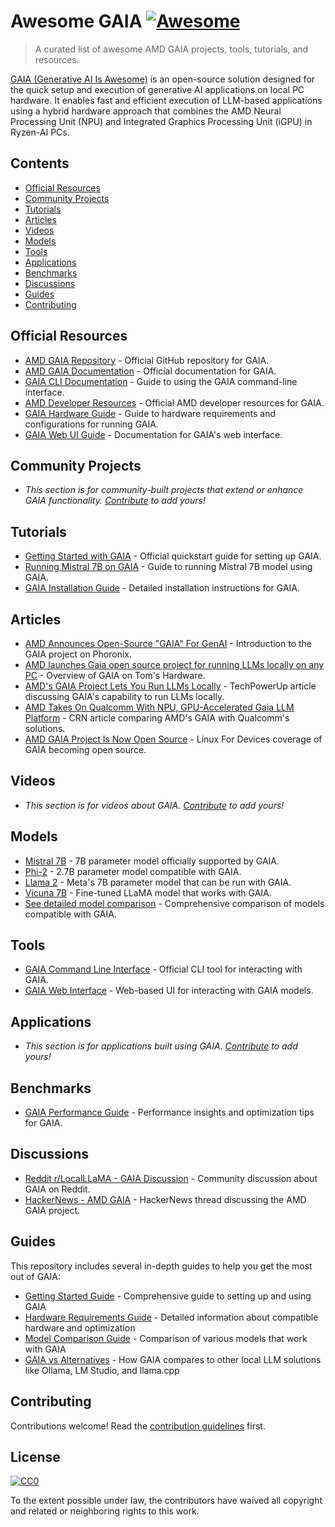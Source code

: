 # Awesome GAIA [![Awesome](https://awesome.re/badge.svg)](https://awesome.re)

> A curated list of awesome AMD GAIA projects, tools, tutorials, and resources.

[GAIA (Generative AI Is Awesome)](https://github.com/amd/gaia) is an open-source solution designed for the quick setup and execution of generative AI applications on local PC hardware. It enables fast and efficient execution of LLM-based applications using a hybrid hardware approach that combines the AMD Neural Processing Unit (NPU) and Integrated Graphics Processing Unit (iGPU) in Ryzen-AI PCs.

## Contents

- [Official Resources](#official-resources)
- [Community Projects](#community-projects)
- [Tutorials](#tutorials)
- [Articles](#articles)
- [Videos](#videos)
- [Models](#models)
- [Tools](#tools)
- [Applications](#applications)
- [Benchmarks](#benchmarks)
- [Discussions](#discussions)
- [Guides](#guides)
- [Contributing](#contributing)

## Official Resources

- [AMD GAIA Repository](https://github.com/amd/gaia) - Official GitHub repository for GAIA.
- [AMD GAIA Documentation](https://github.com/amd/gaia/tree/main/docs) - Official documentation for GAIA.
- [GAIA CLI Documentation](https://github.com/amd/gaia/blob/main/docs/cli.md) - Guide to using the GAIA command-line interface.
- [AMD Developer Resources](https://www.amd.com/en/developer/resources/technical-articles/gaia-an-open-source-project-from-amd-for-running-local-llms-on-ryzen-ai.html) - Official AMD developer resources for GAIA.
- [GAIA Hardware Guide](https://github.com/amd/gaia/blob/main/docs/hardware.md) - Guide to hardware requirements and configurations for running GAIA.
- [GAIA Web UI Guide](https://github.com/amd/gaia/blob/main/docs/web.md) - Documentation for GAIA's web interface.

## Community Projects

- *This section is for community-built projects that extend or enhance GAIA functionality. [Contribute](CONTRIBUTING.md) to add yours!*

## Tutorials

- [Getting Started with GAIA](https://github.com/amd/gaia/blob/main/docs/quickstart.md) - Official quickstart guide for setting up GAIA.
- [Running Mistral 7B on GAIA](https://github.com/amd/gaia/blob/main/docs/usage.md) - Guide to running Mistral 7B model using GAIA.
- [GAIA Installation Guide](https://github.com/amd/gaia/blob/main/docs/installation.md) - Detailed installation instructions for GAIA.

## Articles

- [AMD Announces Open-Source "GAIA" For GenAI](https://www.phoronix.com/news/AMD-GAIA-Open-Source) - Introduction to the GAIA project on Phoronix.
- [AMD launches Gaia open source project for running LLMs locally on any PC](https://www.tomshardware.com/tech-industry/artificial-intelligence/amd-launches-gaia-open-source-project-for-running-llms-locally-on-any-pc) - Overview of GAIA on Tom's Hardware.
- [AMD's GAIA Project Lets You Run LLMs Locally](https://www.techpowerup.com/323546/amds-gaia-project-lets-you-run-llms-locally) - TechPowerUp article discussing GAIA's capability to run LLMs locally.
- [AMD Takes On Qualcomm With NPU, GPU-Accelerated Gaia LLM Platform](https://www.crn.com/news/amd-takes-on-qualcomm-with-npu-gpu-accelerated-gaia-llm-platform) - CRN article comparing AMD's GAIA with Qualcomm's solutions.
- [AMD GAIA Project Is Now Open Source](https://www.linuxfordevices.com/news/amd-gaia-project-opensource) - Linux For Devices coverage of GAIA becoming open source.

## Videos

- *This section is for videos about GAIA. [Contribute](CONTRIBUTING.md) to add yours!*

## Models

- [Mistral 7B](https://huggingface.co/mistralai/Mistral-7B-v0.1) - 7B parameter model officially supported by GAIA.
- [Phi-2](https://huggingface.co/microsoft/phi-2) - 2.7B parameter model compatible with GAIA.
- [Llama 2](https://huggingface.co/meta-llama/Llama-2-7b) - Meta's 7B parameter model that can be run with GAIA.
- [Vicuna 7B](https://huggingface.co/lmsys/vicuna-7b-v1.5) - Fine-tuned LLaMA model that works with GAIA.
- [See detailed model comparison](model-comparison.md) - Comprehensive comparison of models compatible with GAIA.

## Tools

- [GAIA Command Line Interface](https://github.com/amd/gaia/blob/main/docs/cli.md) - Official CLI tool for interacting with GAIA.
- [GAIA Web Interface](https://github.com/amd/gaia/blob/main/docs/web.md) - Web-based UI for interacting with GAIA models.

## Applications

- *This section is for applications built using GAIA. [Contribute](CONTRIBUTING.md) to add yours!*

## Benchmarks

- [GAIA Performance Guide](https://github.com/amd/gaia/blob/main/docs/performance.md) - Performance insights and optimization tips for GAIA.

## Discussions

- [Reddit r/LocalLLaMA - GAIA Discussion](https://www.reddit.com/r/LocalLLaMA/comments/1cxh4n3/amd_gaia_project_for_running_llms_in_windows/) - Community discussion about GAIA on Reddit.
- [HackerNews - AMD GAIA](https://news.ycombinator.com/item?id=39885233) - HackerNews thread discussing the AMD GAIA project.

## Guides

This repository includes several in-depth guides to help you get the most out of GAIA:

- [Getting Started Guide](getting-started.md) - Comprehensive guide to setting up and using GAIA
- [Hardware Requirements Guide](hardware-guide.md) - Detailed information about compatible hardware and optimization
- [Model Comparison Guide](model-comparison.md) - Comparison of various models that work with GAIA
- [GAIA vs Alternatives](gaia-vs-alternatives.md) - How GAIA compares to other local LLM solutions like Ollama, LM Studio, and llama.cpp

## Contributing

Contributions welcome! Read the [contribution guidelines](CONTRIBUTING.md) first.

## License

[![CC0](https://mirrors.creativecommons.org/presskit/buttons/88x31/svg/cc-zero.svg)](https://creativecommons.org/publicdomain/zero/1.0)

To the extent possible under law, the contributors have waived all copyright and related or neighboring rights to this work.